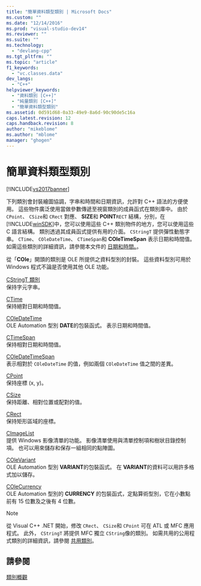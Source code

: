 ```yaml
---
title: "簡單資料類型類別 | Microsoft Docs"
ms.custom: ""
ms.date: "12/14/2016"
ms.prod: "visual-studio-dev14"
ms.reviewer: ""
ms.suite: ""
ms.technology: 
  - "devlang-cpp"
ms.tgt_pltfrm: ""
ms.topic: "article"
f1_keywords: 
  - "vc.classes.data"
dev_langs: 
  - "C++"
helpviewer_keywords: 
  - "資料類別 [C++]"
  - "純量類別 [C++]"
  - "簡單資料類型類別"
ms.assetid: 0d591d68-0a33-49e9-8a6d-90c90de5c16a
caps.latest.revision: 12
caps.handback.revision: 8
author: "mikeblome"
ms.author: "mblome"
manager: "ghogen"
---
```

# 簡單資料類型類別
[!INCLUDE[vs2017banner](../assembler/inline/includes/vs2017banner.md)]

下列類別會封裝繪圖協調，字串和時間和日期資訊，允許對 C\+\+ 語法的方便使用。  這些物件廣泛使用當做參數傳遞至視窗類別的成員函式在類別庫中。  由於 `CPoint`、 `CSize`和 `CRect` 對應、 **SIZE**和 **POINT**`RECT` 結構，分別，在 [!INCLUDE[winSDK](../atl/includes/winsdk_md.md)]中，您可以使用這些 C\+\+ 類別物件的地方，您可以使用這些 C 語言結構。  類別透過其成員函式提供有用的介面。  `CStringT` 提供彈性動態字串。  `CTime`、 `COleDateTime`、 `CTimeSpan`和 **COleTimeSpan** 表示日期和時間值。  如需這些類別的詳細資訊，請參閱本文件的 [日期和時間。](../atl-mfc-shared/date-and-time.md)。  
  
 從「**COle**」開頭的類別是 OLE 所提供之資料型別的封裝。  這些資料型別可用於 Windows 程式不論是否使用其他 OLE 功能。  
  
 [CStringT 類別](../atl-mfc-shared/reference/cstringt-class.md)  
 保持字元字串。  
  
 [CTime](../atl-mfc-shared/reference/ctime-class.md)  
 保持絕對日期和時間值。  
  
 [COleDateTime](../atl-mfc-shared/reference/coledatetime-class.md)  
 OLE Automation 型別 **DATE**的包裝函式。  表示日期和時間值。  
  
 [CTimeSpan](../atl-mfc-shared/reference/ctimespan-class.md)  
 保持相對日期和時間值。  
  
 [COleDateTimeSpan](../atl-mfc-shared/reference/coledatetimespan-class.md)  
 表示相對於 `COleDateTime` 的值，例如兩個 `COleDateTime` 值之間的差異。  
  
 [CPoint](../atl-mfc-shared/reference/cpoint-class.md)  
 保持座標 \(x, y\)。  
  
 [CSize](../atl-mfc-shared/reference/csize-class.md)  
 保持距離、相對位置或配對的值。  
  
 [CRect](../atl-mfc-shared/reference/crect-class.md)  
 保持矩形區域的座標。  
  
 [CImageList](../mfc/reference/cimagelist-class.md)  
 提供 Windows 影像清單的功能。  影像清單使用與清單控制項和樹狀目錄控制項。  也可以用來儲存和保存一組相同的點陣圖。  
  
 [COleVariant](../mfc/reference/colevariant-class.md)  
 OLE Automation 型別 **VARIANT**的包裝函式。  在 **VARIANT**的資料可以用許多格式加以儲存。  
  
 [COleCurrency](../mfc/reference/colecurrency-class.md)  
 OLE Automation 型別的 **CURRENCY** 的包裝函式，定點算術型別，它在小數點前有 15 位數及之後有 4 位數。  
  
> [!NOTE]
>  從 Visual C\+\+ .NET 開始，修改 `CRect`、 `CSize`和 `CPoint` 可在 ATL 或 MFC 應用程式。  此外， `CStringT` 將提供 MFC 獨立 `CString`像的類別。  如需共用的公用程式類別的詳細資訊，請參閱 [共用類別](../atl-mfc-shared/atl-mfc-shared-classes.md)。  
  
## 請參閱  
 [類別概觀](../mfc/class-library-overview.md)